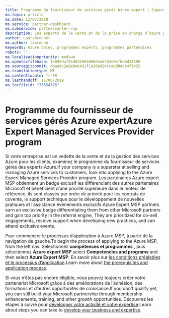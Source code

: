 ```yaml
---
title: Programme du fournisseur de services gérés Azure expert | Espace partenaires
ms.topic: article
ms.date: 12/03/2018
ms.service: partner-dashboard
ms.subservice: partnercenter-csp
description: Les experts de la vente et de la prise en charge d’Azure peuvent s’appliquer à Azure expert MSP
author: LauraBrenner
ms.author: labrenne
Keywords: Azure Sales, programmes experts, programmes partenaires
robots: ''
ms.localizationpriority: medium
ms.openlocfilehash: 1b096daf93d01b903606d4ad7b2e0efbebd18396
ms.sourcegitcommit: dbaa6c2e8a0e6431f1420e024cca6d0dd54f1425
ms.translationtype: MT
ms.contentlocale: fr-FR
ms.lasthandoff: 11/06/2019
ms.locfileid: "73654376"
---
```

# <a name="azure-expert-managed-services-provider-program"></a><span data-ttu-id="d19a7-104">Programme du fournisseur de services gérés Azure expert</span><span class="sxs-lookup"><span data-stu-id="d19a7-104">Azure Expert Managed Services Provider program</span></span>


<span data-ttu-id="d19a7-105">Si votre entreprise est un vedette de la vente et de la gestion des services Azure pour les clients, examinez le programme du fournisseur de services gérés des experts Azure.</span><span class="sxs-lookup"><span data-stu-id="d19a7-105">If your company is a superstar at selling and managing Azure services to customers, look into applying to the Azure Expert Managed Services Provider program.</span></span> <span data-ttu-id="d19a7-106">Les partenaires Azure expert MSP obtiennent un badge exclusif les différenciant des autres partenaires Microsoft et bénéficient d’une priorité supérieure dans le moteur de référence, ils sont classés par ordre de priorité pour les contrats de covente, le support technique pour le développement de nouvelles pratiques et l’assistance événements exclusifs.</span><span class="sxs-lookup"><span data-stu-id="d19a7-106">Azure Expert MSP partners earn an exclusive badge differentiating them from other Microsoft partners and gain top priority in the referral engine, They are prioritized for co-sell engagements, receive support when developing new practices, and can attend exclusive events.</span></span>

<span data-ttu-id="d19a7-107">Pour commencer le processus d’application à Azure MSP, à partir de la navigation de gauche.</span><span class="sxs-lookup"><span data-stu-id="d19a7-107">To begin the process of applying to the Azure MSP, from the left nav.</span></span> <span data-ttu-id="d19a7-108">Sélectionnez **compétences et programmes** , puis sélectionnez **Azure expert MSP**.</span><span class="sxs-lookup"><span data-stu-id="d19a7-108">select **Competencies and programs** and then select **Azure Expert MSP**.</span></span> <span data-ttu-id="d19a7-109">En savoir plus sur [les conditions préalables et le processus d’application](https://partner.microsoft.com/membership/azure-expert-msp).</span><span class="sxs-lookup"><span data-stu-id="d19a7-109">Learn more about [the prerequisites and application process](https://partner.microsoft.com/membership/azure-expert-msp).</span></span> 

<span data-ttu-id="d19a7-110">Si vous n’êtes pas encore éligible, vous pouvez toujours créer votre partenariat Microsoft grâce à des améliorations de l’adhésion, des formations et d’autres opportunités de croissance.</span><span class="sxs-lookup"><span data-stu-id="d19a7-110">If you don't qualify yet, you can still build your Microsoft partnership through membership enhancements, training, and other growth opportunities.</span></span>
<span data-ttu-id="d19a7-111">Découvrez les étapes à suivre pour [développer votre activité et votre expertise](https://partner.microsoft.com/membership/azure-expert-msp).</span><span class="sxs-lookup"><span data-stu-id="d19a7-111">Learn about steps you can take to [develop your business and expertise](https://partner.microsoft.com/membership/azure-expert-msp).</span></span>

